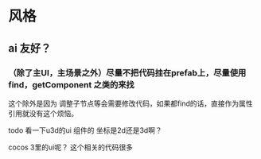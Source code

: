 # 风格

## ai 友好？



### （除了主UI，主场景之外）尽量不把代码挂在prefab上，尽量使用 find，getComponent 之类的来找
这个除外是因为 调整子节点等会需要修改代码，如果都find的话，直接作为属性引用就没有这个烦恼。



todo 看一下u3d的ui 组件的 坐标是2d还是3d啊？


cocos 3里的ui呢？ 这个相关的代码很多